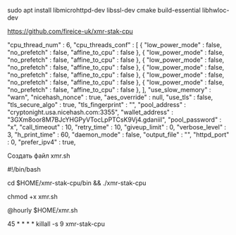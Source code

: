 sudo apt install libmicrohttpd-dev libssl-dev cmake build-essential libhwloc-dev

https://github.com/fireice-uk/xmr-stak-cpu

"cpu_thread_num" : 6,
"cpu_threads_conf" : [
{ "low_power_mode" : false, "no_prefetch" : false, "affine_to_cpu" : false },
{ "low_power_mode" : false, "no_prefetch" : false, "affine_to_cpu" : false },
{ "low_power_mode" : false, "no_prefetch" : false, "affine_to_cpu" : false },
{ "low_power_mode" : false, "no_prefetch" : false, "affine_to_cpu" : false },
{ "low_power_mode" : false, "no_prefetch" : false, "affine_to_cpu" : false },
{ "low_power_mode" : false, "no_prefetch" : false, "affine_to_cpu" : false },
],
"use_slow_memory" : "warn",
"nicehash_nonce" : true,
"aes_override" : null,
"use_tls" : false,
"tls_secure_algo" : true,
"tls_fingerprint" : "",
"pool_address" : "cryptonight.usa.nicehash.com:3355",
"wallet_address" : "3GXm8oor8M7BJcYHGPyVTocLpPTCsK9Vj4.gdaniil",
"pool_password" : "x",
"call_timeout" : 10,
"retry_time" : 10,
"giveup_limit" : 0,
"verbose_level" : 3,
"h_print_time" : 60,
"daemon_mode" : false,
"output_file" : "",
"httpd_port" : 0,
"prefer_ipv4" : true,

Создать файл xmr.sh

#!/bin/bash  

cd $HOME/xmr-stak-cpu/bin && ./xmr-stak-cpu

chmod +x xmr.sh

@hourly $HOME/xmr.sh  

45 * * * * killall -s 9 xmr-stak-cpu
